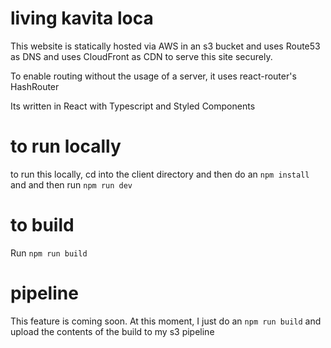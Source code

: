 # living kavita loca

This website is statically hosted via AWS in an s3 bucket and uses Route53 as DNS and uses CloudFront as CDN to serve this site securely.

To enable routing without the usage of a server, it uses react-router's HashRouter

Its written in React with Typescript and Styled Components

# to run locally

to run this locally, cd into the client directory and then do an `npm install` and and then run `npm run dev` 

# to build 

Run `npm run build`


# pipeline

This feature is coming soon. At this moment, I just do an `npm run build` and upload the contents of the build to my s3 pipeline

